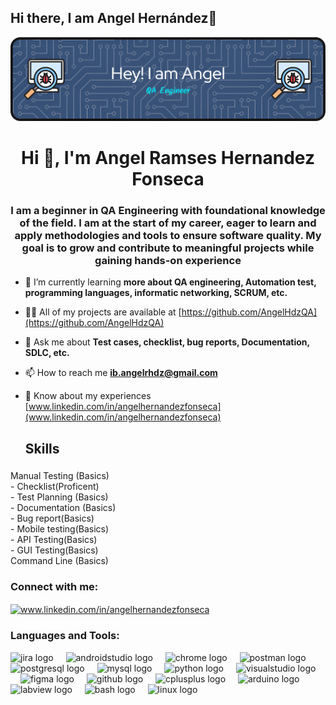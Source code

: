 ## Hi there, I am Angel Hernández👋
<!--
**AngelHdzQA/AngelHdzQA** is a ✨ _special_ ✨ repository because its `README.md` (this file) appears on your GitHub profile.

Here are some ideas to get you started:

- 🔭 I’m currently working on ...
- 🌱 I’m currently learning ...
- 👯 I’m looking to collaborate on ...
- 🤔 I’m looking for help with ...
- 💬 Ask me about ...
- 📫 How to reach me: ...
- 😄 Pronouns: ...
- ⚡ Fun fact: ...
-->
![Header](https://github.com/AngelHdzQA/AngelHdzQA/blob/main/Git_banner_AngelHdz.png)

<h1 align="center">Hi 👋, I'm Angel Ramses Hernandez Fonseca</h1>
<h3 align="center">I am a beginner in QA Engineering with foundational knowledge of the field. I am at the start of my career, eager to learn and apply methodologies and tools to ensure software quality. My goal is to grow and contribute to meaningful projects while gaining hands-on experience</h3>

- 🌱 I’m currently learning **more about QA engineering, Automation test, programming languages, informatic networking, SCRUM, etc.**

- 👨‍💻 All of my projects are available at [https://github.com/AngelHdzQA](https://github.com/AngelHdzQA)

- 💬 Ask me about **Test cases, checklist, bug reports, Documentation, SDLC, etc.**

- 📫 How to reach me **ib.angelrhdz@gmail.com**

- 📄 Know about my experiences [www.linkedin.com/in/angelhernandezfonseca](www.linkedin.com/in/angelhernandezfonseca)

  <h2 align="left">Skills</h2>

###

<p align="left">Manual Testing (Basics)
<br>- Checklist(Proficent)
<br>- Test Planning (Basics)
<br>- Documentation (Basics)
<br>- Bug report(Basics)
<br>- Mobile testing(Basics)
<br>- API Testing(Basics)
<br>- GUI Testing(Basics)
<br> Command Line (Basics)
</p>

###

<h3 align="left">Connect with me:</h3>
<p align="left">
<a href="https://linkedin.com/in/www.linkedin.com/in/angelhernandezfonseca" target="blank"><img align="center" src="https://raw.githubusercontent.com/rahuldkjain/github-profile-readme-generator/master/src/images/icons/Social/linked-in-alt.svg" alt="www.linkedin.com/in/angelhernandezfonseca" height="30" width="40" /></a>
</p>

<h3 align="left">Languages and Tools:</h3>
<div align="left">
  <img src="https://cdn.jsdelivr.net/gh/devicons/devicon/icons/jira/jira-original.svg" height="40" alt="jira logo"  />
  <img width="12" />
  <img src="https://cdn.jsdelivr.net/gh/devicons/devicon/icons/androidstudio/androidstudio-original.svg" height="40" alt="androidstudio logo"  />
  <img width="12" />
  <img src="https://cdn.jsdelivr.net/gh/devicons/devicon/icons/chrome/chrome-original.svg" height="40" alt="chrome logo"  />
  <img width="12" />
  <img src="https://skillicons.dev/icons?i=postman" height="40" alt="postman logo"  />
  <img width="12" />
  <img src="https://skillicons.dev/icons?i=postgres" height="40" alt="postgresql logo"  />
  <img width="12" />
  <img src="https://skillicons.dev/icons?i=mysql" height="40" alt="mysql logo"  />
  <img width="12" />
  <img src="https://skillicons.dev/icons?i=py" height="40" alt="python logo"  />
  <img width="12" />
  <img src="https://skillicons.dev/icons?i=visualstudio" height="40" alt="visualstudio logo"  />
  <img width="12" />
  <img src="https://skillicons.dev/icons?i=figma" height="40" alt="figma logo"  />
  <img width="12" />
  <img src="https://skillicons.dev/icons?i=github" height="40" alt="github logo"  />
  <img width="12" />
  <img src="https://cdn.jsdelivr.net/gh/devicons/devicon/icons/cplusplus/cplusplus-original.svg" height="40" alt="cplusplus logo"  />
  <img width="12" />
  <img src="https://cdn.jsdelivr.net/gh/devicons/devicon/icons/arduino/arduino-original.svg" height="40" alt="arduino logo"  />
  <img width="12" />
  <img src="https://cdn.jsdelivr.net/gh/devicons/devicon/icons/labview/labview-original.svg" height="40" alt="labview logo"  />
  <img width="12" />
  <img src="https://cdn.jsdelivr.net/gh/devicons/devicon/icons/bash/bash-original.svg" height="40" alt="bash logo"  />
  <img width="12" />
  <img src="https://cdn.jsdelivr.net/gh/devicons/devicon/icons/linux/linux-original.svg" height="40" alt="linux logo"  />
</div>

###

